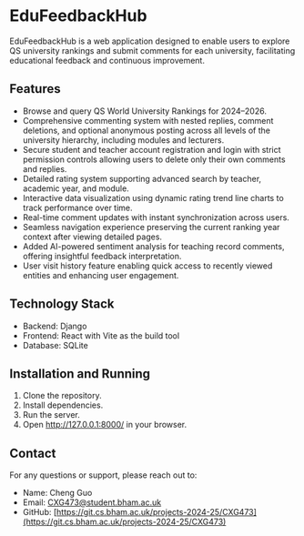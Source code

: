 # EduFeedbackHub

EduFeedbackHub is a web application designed to enable users to explore QS university rankings and submit comments for
each university, facilitating educational feedback and continuous improvement.

## Features

- Browse and query QS World University Rankings for 2024–2026.
- Comprehensive commenting system with nested replies, comment deletions, and optional anonymous posting across all
  levels of the university hierarchy, including modules and lecturers.
- Secure student and teacher account registration and login with strict permission controls allowing users to delete
  only their own comments and replies.
- Detailed rating system supporting advanced search by teacher, academic year, and module.
- Interactive data visualization using dynamic rating trend line charts to track performance over time.
- Real-time comment updates with instant synchronization across users.
- Seamless navigation experience preserving the current ranking year context after viewing detailed pages.
- Added AI-powered sentiment analysis for teaching record comments, offering insightful feedback interpretation.
- User visit history feature enabling quick access to recently viewed entities and enhancing user engagement.

## Technology Stack

- Backend: Django
- Frontend: React with Vite as the build tool
- Database: SQLite

## Installation and Running

1. Clone the repository.
2. Install dependencies.
3. Run the server.
4. Open http://127.0.0.1:8000/ in your browser.

## Contact

For any questions or support, please reach out to:

- Name: Cheng Guo
- Email: CXG473@student.bham.ac.uk
- GitHub: [https://git.cs.bham.ac.uk/projects-2024-25/CXG473](https://git.cs.bham.ac.uk/projects-2024-25/CXG473)
